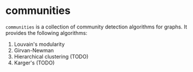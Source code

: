 # communities

`communities` is a collection of community detection algorithms for graphs. It provides the following algorithms:

1. Louvain's modularity
2. Girvan-Newman
3. Hierarchical clustering (TODO)
4. Karger's (TODO)